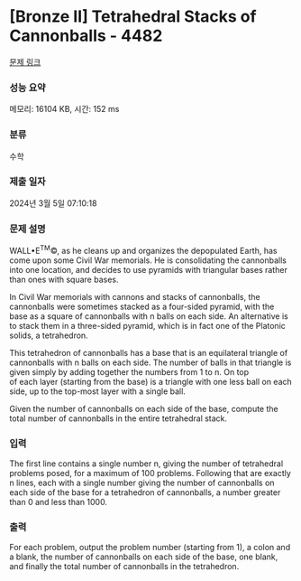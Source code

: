 # [Bronze II] Tetrahedral Stacks of Cannonballs - 4482 

[문제 링크](https://www.acmicpc.net/problem/4482) 

### 성능 요약

메모리: 16104 KB, 시간: 152 ms

### 분류

수학

### 제출 일자

2024년 3월 5일 07:10:18

### 문제 설명

<p>WALL•E<sup>TM</sup>©, as he cleans up and organizes the depopulated Earth, has come upon some Civil War memorials. He is consolidating the cannonballs into one location, and decides to use pyramids with triangular bases rather than ones with square bases.</p>

<p>In Civil War memorials with cannons and stacks of cannonballs, the cannonballs were sometimes stacked as a four-sided pyramid, with the base as a square of cannonballs with n balls on each side. An alternative is to stack them in a three-sided pyramid, which is in fact one of the Platonic solids, a tetrahedron.</p>

<p>This tetrahedron of cannonballs has a base that is an equilateral triangle of cannonballs with n balls on each side. The number of balls in that triangle is given simply by adding together the numbers from 1 to n. On top<br>
of each layer (starting from the base) is a triangle with one less ball on each side, up to the top-most layer with a single ball.</p>

<p>Given the number of cannonballs on each side of the base, compute the total number of cannonballs in the entire tetrahedral stack.</p>

### 입력 

 <p>The first line contains a single number n, giving the number of tetrahedral problems posed, for a maximum of 100 problems. Following that are exactly n lines, each with a single number giving the number of cannonballs on each side of the base for a tetrahedron of cannonballs, a number greater than 0 and less than 1000.</p>

<p> </p>

### 출력 

 <p>For each problem, output the problem number (starting from 1), a colon and a blank, the number of cannonballs on each side of the base, one blank, and finally the total number of cannonballs in the tetrahedron.</p>

